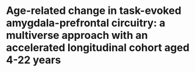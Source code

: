 # Age-related change in task-evoked amygdala-prefrontal circuitry: a multiverse approach with an accelerated longitudinal cohort aged 4-22 years

